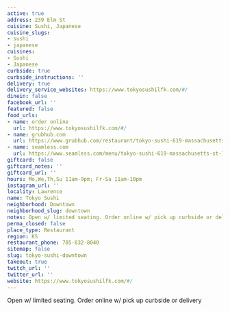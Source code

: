 ```yaml
---
active: true
address: 239 Elm St
cuisine: Sushi, Japanese
cuisine_slugs:
- sushi
- japanese
cuisines:
- Sushi
- Japanese
curbside: true
curbside_instructions: ''
delivery: true
delivery_service_websites: https://www.tokyosushilfk.com/#/
dinein: false
facebook_url: ''
featured: false
food_urls:
- name: order online
  url: https://www.tokyosushilfk.com/#/
- name: grubhub.com
  url: https://www.grubhub.com/restaurant/tokyo-sushi-619-massachusetts-st-lawrence/324435?utm_source=google&utm_medium=cpc&utm_campaign=Lawrence%2C%2BKS%2B%7C%2BAll%2B%7C%2BFood%2B%2B%2BHood&utm_term=%2Blawrence%20%2Bdelivery&efkwid=52998677246&gclsrc=aw.ds&=undefined&gclid=EAIaIQobChMI1OD48q226AIVAuiGCh1n-ADVEAAYASAAEgLNXPD_BwE
- name: seamless.com
  url: https://www.seamless.com/menu/tokyo-sushi-619-massachusetts-st-lawrence/324435
giftcard: false
giftcard_notes: ''
giftcard_url: ''
hours: Mo,We,Th,Su 11am-9pm; Fr-Sa 11am-10pm
instagram_url: ''
locality: Lawrence
name: Tokyo Sushi
neighborhood: Downtown
neighborhood_slug: downtown
notes: Open w/ limited seating. Order online w/ pick up curbside or delivery
perma_closed: false
place_type: Restaurant
region: KS
restaurant_phone: 785-832-8040
sitemap: false
slug: tokyo-sushi-downtown
takeout: true
twitch_url: ''
twitter_url: ''
website: https://www.tokyosushilfk.com/#/
---
```


Open w/ limited seating. Order online w/ pick up curbside or delivery